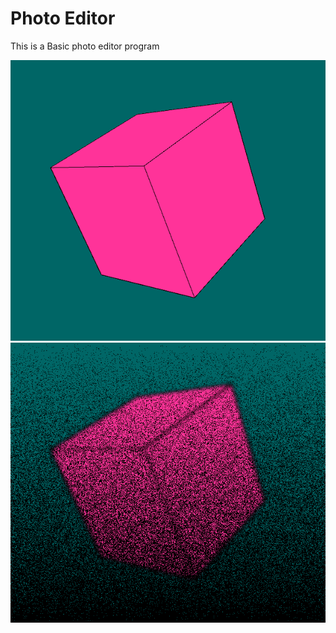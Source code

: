 # Photo Editor
This is a Basic photo editor program

![Start](https://github.com/BryceP-44/Photo-Editor/blob/main/block2.png)
![Finish](https://github.com/BryceP-44/Photo-Editor/blob/main/final%20block.png)
